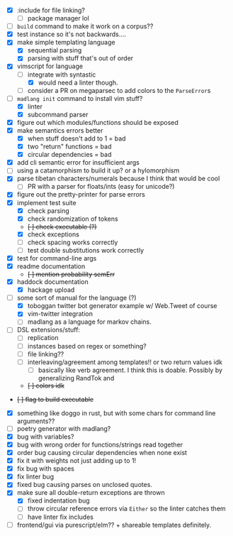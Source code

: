 - [x] :include for file linking?
  - [ ] package manager lol
- [ ] `build` command to make it work on a corpus??
- [x] test instance so it's not backwards....
- [x] make simple templating language
    - [x] sequential parsing
    - [x] parsing with stuff that's out of order
- [x] vimscript for language
    - [ ] integrate with syntastic
      - [x] would need a linter though. 
    - [ ] consider a PR on megaparsec to add colors to the `ParseError`s
- [ ] `madlang init` command to install vim stuff? 
  - [x] linter
  - [x] subcommand parser
- [x] figure out which modules/functions should be exposed
- [x] make semantics errors better
    - [x] when stuff doesn't add to 1 = bad
    - [x] two "return" functions = bad
    - [x] circular dependencies = bad
- [x] add cli semantic error for insufficient args
- [ ] using a catamorphism to build it up? or a hylomorphism
- [x] parse tibetan characters/numerals because I think that would be cool
    - [ ] PR with a parser for floats/ints (easy for unicode?)
- [x] figure out the pretty-printer for parse errors
- [x] implement test suite
    - [x] check parsing
    - [x] check randomization of tokens
    - ~~[ ] check executable (?)~~
    - [x] check exceptions
    - [ ] check spacing works correctly
    - [ ] test double substitutions work correctly
- [x] test for command-line args
- [x] readme documentation
    - ~~[ ] mention probability semErr~~
- [x] haddock documentation
    - [x] hackage upload
- [ ] some sort of manual for the language (?)
    - [x] toboggan twitter bot generator example w/ Web.Tweet of course
    - [x] vim-twitter integration
    - [ ] madlang as a language for markov chains.
- [ ] DSL extensions/stuff:
    - [ ] replication
    - [ ] instances based on regex or something?
    - [ ] file linking??
    - [ ] interleaving/agreement among templates!! or two return values idk
        - [ ] basically like verb agreement. I think this is doable. Possibly by generalizing RandTok and 
    - ~~[ ] colors idk~~
- ~~[ ] flag to build executable~~
- [x] something like doggo in rust, but with some chars for command line arguments??
- [ ] poetry generator with madlang? 
- [x] bug with variables?
- [x] bug with wrong order for functions/strings read together
- [x] order bug causing circular dependencies when none exist
- [x] fix it with weights not just adding up to 1!
- [x] fix bug with spaces
- [x] fix linter bug
- [x] fixed bug causing parses on unclosed quotes.
- [x] make sure all double-return exceptions are thrown
  - [x] fixed indentation bug
  - [ ] throw circular reference errors via `Either` so the linter catches them
  - [ ] have linter fix includes
- [ ] frontend/gui via purescript/elm?? + shareable templates definitely. 
